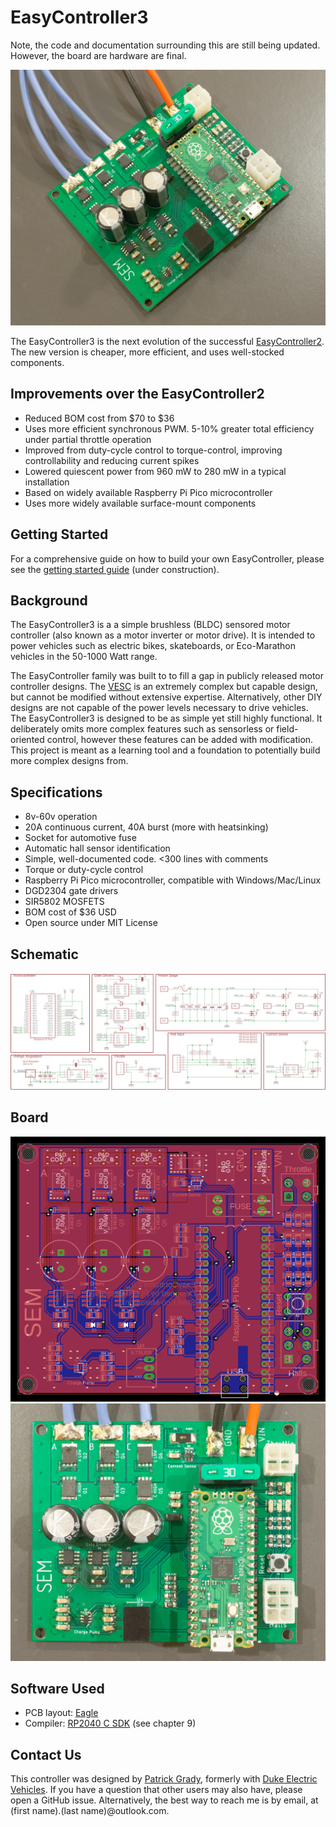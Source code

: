 # EasyController3

Note, the code and documentation surrounding this are still being updated. However, the board are hardware are final.

![Assembled Controller](/docs/side.jpg)

The EasyController3 is the next evolution of the successful [EasyController2](https://github.com/pgrady3/EasyController2). The new version is cheaper, more efficient, and uses well-stocked components.

## Improvements over the EasyController2

* Reduced BOM cost from $70 to $36
* Uses more efficient synchronous PWM. 5-10% greater total efficiency under partial throttle operation
* Improved from duty-cycle control to torque-control, improving controllability and reducing current spikes
* Lowered quiescent power from 960 mW to 280 mW in a typical installation
* Based on widely available Raspberry Pi Pico microcontroller
* Uses more widely available surface-mount components

## Getting Started

For a comprehensive guide on how to build your own EasyController, please see the [getting started guide](/docs/getting-started.md) (under construction).

## Background

The EasyController3 is a a simple brushless (BLDC) sensored motor controller (also known as a motor inverter or motor drive). It is intended to power vehicles such as electric bikes, skateboards, or Eco-Marathon vehicles in the 50-1000 Watt range.

The EasyController family was built to to fill a gap in publicly released motor controller designs. The [VESC](https://vesc-project.com/) is an extremely complex but capable design, but cannot be modified without extensive expertise. Alternatively, other DIY designs are not capable of the power levels necessary to drive vehicles. The EasyController3 is designed to be as simple yet still highly functional. It deliberately omits more complex features such as sensorless or field-oriented control, however these features can be added with modification. This project is meant as a learning tool and a foundation to potentially build more complex designs from.

## Specifications
* 8v-60v operation
* 20A continuous current, 40A burst (more with heatsinking)
* Socket for automotive fuse
* Automatic hall sensor identification
* Simple, well-documented code. <300 lines with comments
* Torque or duty-cycle control
* Raspberry Pi Pico microcontroller, compatible with Windows/Mac/Linux
* DGD2304 gate drivers
* SIR5802 MOSFETS
* BOM cost of $36 USD
* Open source under MIT License

## Schematic

![Schematic](/docs/schematic.png)

## Board

![Board](/docs/board.png) ![Board](/docs/top.jpg)

## Software Used

* PCB layout: [Eagle](https://www.autodesk.com/products/eagle/free-download)
* Compiler: [RP2040 C SDK](https://datasheets.raspberrypi.com/pico/getting-started-with-pico.pdf) (see chapter 9)

## Contact Us

This controller was designed by [Patrick Grady](https://www.pgrady.net/), formerly with [Duke Electric Vehicles](https://www.duke-ev.org/). If you have a question that other users may also have, please open a GitHub issue. Alternatively, the best way to reach me is by email, at (first name).(last name)@outlook.com.